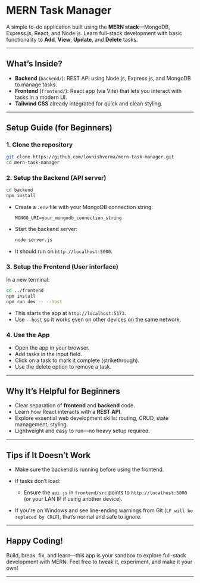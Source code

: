 # MERN Task Manager

A simple to-do application built using the **MERN stack**—MongoDB, Express.js, React, and Node.js. Learn full-stack development with basic functionality to **Add**, **View**, **Update**, and **Delete** tasks.

---

##  What’s Inside?

- **Backend** (`backend/`): REST API using Node.js, Express.js, and MongoDB to manage tasks.
- **Frontend** (`frontend/`): React app (via Vite) that lets you interact with tasks in a modern UI.
- **Tailwind CSS** already integrated for quick and clean styling.

---

##  Setup Guide (for Beginners)

### 1. Clone the repository
```bash
git clone https://github.com/lovnishverma/mern-task-manager.git
cd mern-task-manager
````

### 2. Setup the Backend (API server)

```bash
cd backend
npm install
```

* Create a `.env` file with your MongoDB connection string:

  ```env
  MONGO_URI=your_mongodb_connection_string
  ```
* Start the backend server:

  ```bash
  node server.js
  ```
* It should run on `http://localhost:5000`.

### 3. Setup the Frontend (User interface)

In a new terminal:

```bash
cd ../frontend
npm install
npm run dev -- --host
```

* This starts the app at `http://localhost:5173`.
* Use `--host` so it works even on other devices on the same network.

### 4. Use the App

* Open the app in your browser.
* Add tasks in the input field.
* Click on a task to mark it complete (strikethrough).
* Use the delete option to remove a task.

---

## Why It’s Helpful for Beginners

* Clear separation of **frontend** and **backend** code.
* Learn how React interacts with a **REST API**.
* Explore essential web development skills: routing, CRUD, state management, styling.
* Lightweight and easy to run—no heavy setup required.

---

## Tips if It Doesn’t Work

* Make sure the backend is running before using the frontend.
* If tasks don’t load:

  * Ensure the `api.js` in `frontend/src` points to `http://localhost:5000` (or your LAN IP if using another device).
* If you're on Windows and see line-ending warnings from Git (`LF will be replaced by CRLF`), that’s normal and safe to ignore.

---

## Happy Coding!

Build, break, fix, and learn—this app is your sandbox to explore full-stack development with MERN. Feel free to tweak it, experiment, and make it your own!

---

